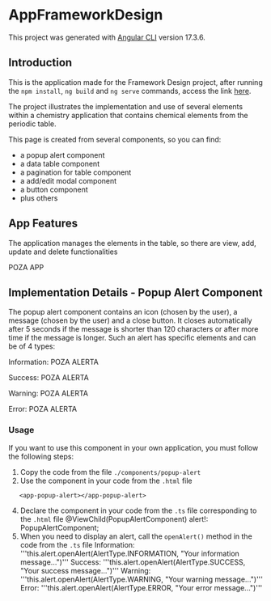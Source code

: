 # AppFrameworkDesign

This project was generated with [Angular CLI](https://github.com/angular/angular-cli) version 17.3.6.

## Introduction

This is the application made for the Framework Design project, after running the `npm install`, `ng build` and `ng serve` commands, access the link [here](http://localhost:4200/periodic-table).

The project illustrates the implementation and use of several elements within a chemistry application that contains chemical elements from the periodic table.

This page is created from several components, so you can find:
- a popup alert component
- a data table component
- a pagination for table component
- a add/edit modal component
- a button component
- plus others

## App Features

The application manages the elements in the table, so there are view, add, update and delete functionalities

POZA APP

## Implementation Details - Popup Alert Component

The popup alert component contains an icon (chosen by the user), a message (chosen by the user) and a close button. It closes automatically after 5 seconds if the message is shorter than 120 characters or after more time if the message is longer. Such an alert has specific elements and can be of 4 types:

Information:
POZA ALERTA

Success:
POZA ALERTA

Warning:
POZA ALERTA

Error:
POZA ALERTA

### Usage

If you want to use this component in your own application, you must follow the following steps:

1. Copy the code from the file `./components/popup-alert`
2. Use the component in your code from the `.html` file
```
   <app-popup-alert></app-popup-alert>
```
4. Declare the component in your code from the `.ts` file corresponding to the `.html` file
   @ViewChild(PopupAlertComponent) alert!: PopupAlertComponent;
5. When you need to display an alert, call the `openAlert()` method in the code from the `.ts` file
   Information: '''this.alert.openAlert(AlertType.INFORMATION, "Your information message...")'''
   Success: '''this.alert.openAlert(AlertType.SUCCESS, "Your success message...")'''
   Warning: '''this.alert.openAlert(AlertType.WARNING, "Your warning message...")'''
   Error: '''this.alert.openAlert(AlertType.ERROR, "Your error message...")'''

